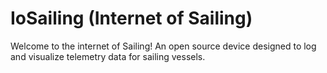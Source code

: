 # IoSailing (Internet of Sailing) 
Welcome to the internet of Sailing! An open source device designed to log and visualize telemetry data for sailing vessels.
